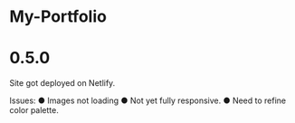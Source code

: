 # My-Portfolio

# 0.5.0
Site got deployed on Netlify.

Issues:
● Images not loading
● Not yet fully responsive.
● Need to refine color palette.